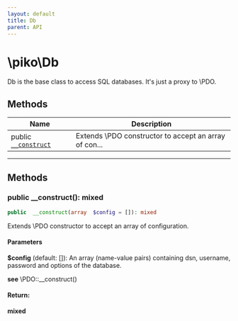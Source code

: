 ```yaml
---
layout: default
title: Db
parent: API
---
```




# \piko\Db

Db is the base class to access SQL databases. It's just a proxy to \PDO.










## Methods

| Name | Description |
|------|-------------|
| public [`__construct`](#method___construct) | Extends \PDO constructor to accept an array of con... |


-----



## Methods




<a name="method___construct"></a>
### public __construct(): mixed

```php
public  __construct(array  $config = []): mixed
```

Extends \PDO constructor to accept an array of configuration.



#### Parameters
**$config**  (default: []):
An array (name-value pairs) containing
dsn, username, password and options of the database.




**see**  \PDO::__construct()



#### Return:
**mixed**


